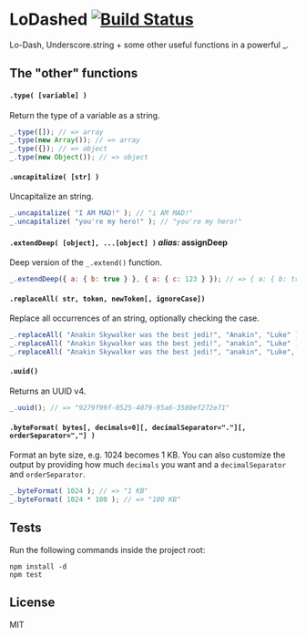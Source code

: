 # LoDashed [![Build Status](https://travis-ci.org/gustavohenke/lodashed.png)](https://travis-ci.org/gustavohenke/lodashed)

Lo-Dash, Underscore.string + some other useful functions in a powerful _.

## The "other" functions

#### `.type( [variable] )`
Return the type of a variable as a string.

```javascript
_.type([]); // => array
_.type(new Array()); // => array
_.type({}); // => object
_.type(new Object()); // => object
```

#### `.uncapitalize( [str] )`
Uncapitalize an string.

```javascript
_.uncapitalize( "I AM MAD!" ); // "i AM MAD!"
_.uncapitalize( "you're my hero!" ); // "you're my hero!"
```

#### `.extendDeep( [object], ...[object] )` _alias:_ assignDeep
Deep version of the `_.extend()` function.

```javascript
_.extendDeep({ a: { b: true } }, { a: { c: 123 } }); // => { a: { b: true, c: 123 } }
```

#### `.replaceAll( str, token, newToken[, ignoreCase])`
Replace all occurrences of an string, optionally checking the case.

```javascript
_.replaceAll( "Anakin Skywalker was the best jedi!", "Anakin", "Luke" ); // => Luke Skywal...
_.replaceAll( "Anakin Skywalker was the best jedi!", "anakin", "Luke" ); // => Anakin Skywal...
_.replaceAll( "Anakin Skywalker was the best jedi!", "anakin", "Luke", true ); // => Luke Skywal...
```

#### `.uuid()`
Returns an UUID v4.

```javascript
_.uuid(); // => "9279f99f-0525-4079-95a6-3580ef272e71"
```

#### `.byteFormat( bytes[, decimals=0][, decimalSeparator="."][, orderSeparator=","] )`
Format an byte size, e.g. 1024 becomes 1 KB. You can also customize the output by providing how much `decimals` you want and a `decimalSeparator` and `orderSeparator`.

```javascript
_.byteFormat( 1024 ); // => "1 KB"
_.byteFormat( 1024 * 100 ); // => "100 KB"
```

## Tests
Run the following commands inside the project root:

```shell
npm install -d
npm test
```

## License
MIT